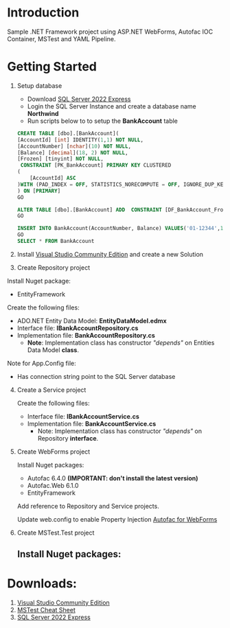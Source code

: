 # Introduction 
Sample .NET Framework project using ASP.NET WebForms, Autofac IOC Container, MSTest and YAML Pipeline.

# Getting Started

1.	Setup database
	- Download [SQL Server 2022 Express](https://www.microsoft.com/en-us/download/details.aspx?id=104781)  
	- Login the SQL Server Instance and create a database name **Northwind**
	- Run scripts below to to setup the **BankAccount** table
	~~~~sql
	CREATE TABLE [dbo].[BankAccount](
	[AccountId] [int] IDENTITY(1,1) NOT NULL,
	[AccountNumber] [nchar](10) NOT NULL,
	[Balance] [decimal](18, 2) NOT NULL,
	[Frozen] [tinyint] NOT NULL,
	 CONSTRAINT [PK_BankAccount] PRIMARY KEY CLUSTERED 
	(
		[AccountId] ASC
	)WITH (PAD_INDEX = OFF, STATISTICS_NORECOMPUTE = OFF, IGNORE_DUP_KEY = OFF, ALLOW_ROW_LOCKS = ON, ALLOW_PAGE_LOCKS = ON, OPTIMIZE_FOR_SEQUENTIAL_KEY = OFF) ON [PRIMARY]
	) ON [PRIMARY]
	GO

	ALTER TABLE [dbo].[BankAccount] ADD  CONSTRAINT [DF_BankAccount_Frozen]  DEFAULT ((0)) FOR [Frozen]
	GO

	INSERT INTO BankAccount(AccountNumber, Balance) VALUES('01-12344',10.00);
	GO
	SELECT * FROM BankAccount
	~~~~
2.	Install [Visual Studio Community Edition](https://visualstudio.microsoft.com/vs/community/) and create a new Solution

3.	Create Repository project  
  
  Install Nuget package:  
  - EntityFramework  

  Create the following files:   
  - ADO.NET Entity Data Model: **EntityDataModel.edmx**
  - Interface file: **IBankAccountRepository.cs**
  - Implementation file: **BankAccountRepository.cs**  
	- **Note**: Implementation class has constructor *"depends"* on Entities Data Model **class**.

  Note for App.Config file:
  - Has connection string point to the SQL Server database


4.	Create a Service project

	Create the following files:
	- Interface file: **IBankAccountService.cs**
	- Implementation file: **BankAccountService.cs**
		- Note: Implementation class has constructor *"depends"* on Repository **interface**.

5.  Create WebForms project
	
	Install Nuget packages:
	- Autofac 6.4.0 **(IMPORTANT: don't install the latest version)**
	- Autofac.Web 6.1.0
	- EntityFramework

	Add reference to Repository and Service projects.


	Update web.config to enable Property Injection  [Autofac for WebForms](https://docs.autofac.org/en/stable/integration/webforms.html)

6. Create MSTest.Test project

	Install Nuget packages:
	- 

# Downloads:
1. [Visual Studio Community Edition](https://visualstudio.microsoft.com/vs/community/)
2. [MSTest Cheat Sheet](https://www.automatetheplanet.com/mstest-cheat-sheet/)
3. [SQL Server 2022 Express](https://www.microsoft.com/en-us/download/details.aspx?id=104781)
